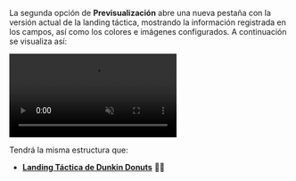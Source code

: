 La segunda opción de **Previsualización** abre una nueva pestaña con la versión actual de la landing táctica, mostrando la información registrada en los campos, así como los colores e imágenes configurados. A continuación se visualiza así:

<video src="/images/Modelo-de-landing.mp4" autoplay muted loop controls>
  Tu navegador no soporta el video.
</video>

Tendrá la misma estructura que:

- **[Landing Táctica de Dunkin Donuts](https://www.casinoatlanticcity.com/promociones-donas)** 🍩🔗
